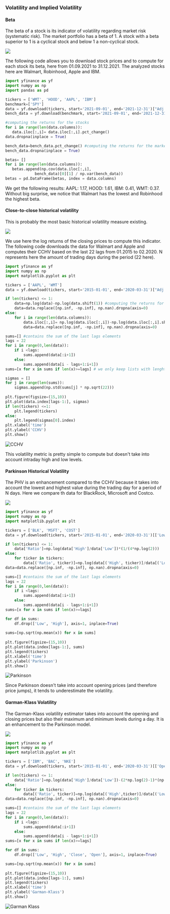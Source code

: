 ### Volatility and Implied Volatility

#### Beta

The beta of a stock is its indicator of volatility regarding market risk (systematic risk). The market portfolio has a beta of 1. A stock with a beta superior to 1 is a cyclical stock and below 1 a non-cyclical stock. 


 <img src="https://render.githubusercontent.com/render/math?math=\beta = \frac{Cov(r_{S}, r_{M})}{Var(r_{M})}"> 
 
 The following code allows you to download stock prices and to compute for each stock its beta, here from 01.09.2021 to 31.12.2021. The analyzed stocks here are Walmart, Robinhood, Apple and IBM.
 
 ```python
import yfinance as yf
import numpy as np
import pandas as pd

tickers = ['WMT', 'HOOD', 'AAPL', 'IBM']
benchmark=['SPY']
data = yf.download(tickers, start='2021-09-01', end='2021-12-31')["Adj Close"] 
bench_data = yf.download(benchmark, start='2021-09-01', end='2021-12-31')["Adj Close"] 

#computing the returns for the stocks
for i in range(len(data.columns)):
    data.iloc[:,i]= data.iloc[:,i].pct_change()
data.dropna(inplace = True)

bench_data=bench_data.pct_change() #computing the returns for the market index
bench_data.dropna(inplace = True)

betas= []
for i in range(len(data.columns)):
    betas.append(np.cov(data.iloc[:,i], 
              bench_data)[0][1] / np.var(bench_data)) 
betas = pd.DataFrame(betas, index = data.columns)
```
We get the following results:
AAPL:	1.17,
HOOD:	1.61,
IBM:	0.41,
WMT:	0.37. Without big surprise, we notice that Walmart has the lowest and Robinhood the highest beta.

#### Close-to-close historical volatility

This is probably the most basic historical volatility measure existing. 

 <img src="https://render.githubusercontent.com/render/math?math=\CCHV=\sqrt{\frac{1}{N}\sum_{i}^{N}(x_{i}-\bar{x})^{2}}"> 

We use here the log returns of the closing prices to compute this indicator. The following code downloads the data for Walmart and Apple and computes their CCHV based on the last 22 lags from 01.2015 to 02.2020. N represents here the amount of trading days during the period (22 here).

```python
import yfinance as yf
import numpy as np
import matplotlib.pyplot as plt

tickers = ['AAPL', 'WMT']
data = yf.download(tickers, start='2015-01-01', end='2020-03-31')["Adj Close"] 

if len(tickers) <= 1:
    data=np.log(data)-np.log(data.shift(1)) #computing the returns for the market index
    data=data.replace([np.inf, -np.inf], np.nan).dropna(axis=0)
else:
    for i in range(len(data.columns)):
        data.iloc[:,i]= np.log(data.iloc[:,i])-np.log(data.iloc[:,i].shift(1))
        data=data.replace([np.inf, -np.inf], np.nan).dropna(axis=0)

sums=[] #contains the sum of the last lags elements
lags = 22
for i in range(0,len(data)):
    if i <lags:
        sums.append(data[:i+1])
    else:
        sums.append(data[i - lags+1:i+1])
sums=[x for x in sums if len(x)>=lags] # we only keep lists with lenght >= lags

sigmas = []
for j in range(len(sums)):
    sigmas.append(np.std(sums[j] * np.sqrt(22)))
    
plt.figure(figsize=(15,10))
plt.plot(data.index[lags-1:], sigmas)
if len(tickers) <=1:
    plt.legend(tickers)
else:    
    plt.legend(sigmas[0].index)
plt.xlabel('time')
plt.ylabel('CCHV')
plt.show()
```

![CCHV](https://user-images.githubusercontent.com/76557960/152562448-4a6cf46a-0471-42f3-b0c6-64a4a2d6256b.png)


This volatility metric is pretty simple to compute but doesn't take into account intraday high and low levels.

#### Parkinson Historical Volatility

The PHV is an enhancement compared to the CCHV because it takes into account the lowest and highest value during the trading day for a period of N days. Here we compare th data for BlackRock, Microsoft and Costco.

 <img src="https://render.githubusercontent.com/render/math?math=\PHV=\sqrt{\frac{1}{N}\sum_{i}^{N}ln(\frac{H_{i}}{L_{i}})^{2}\cdot \frac{1}{4\cdot ln(2)}}"> 


``` python
import yfinance as yf
import numpy as np
import matplotlib.pyplot as plt

tickers = ['BLK', 'MSFT', 'COST']
data = yf.download(tickers, start='2015-01-01', end='2020-03-31')[['Low', 'High']]

if len(tickers) <= 1:
    data['Ratio']=np.log(data['High']/data['Low'])*(1/(4*np.log(2)))
else:
    for ticker in tickers:
        data[('Ratio', ticker)]=np.log(data[('High', ticker)]/data[('Low', ticker)])        
data=data.replace([np.inf, -np.inf], np.nan).dropna(axis=0)

sums=[] #contains the sum of the last lags elements
lags = 22
for i in range(0,len(data)):
    if i <lags:
        sums.append(data[:i+1])
    else:
        sums.append(data[i - lags+1:i+1])
sums=[x for x in sums if len(x)>=lags]

for df in sums:
    df.drop(['Low', 'High'], axis=1, inplace=True)
    
sums=[np.sqrt(np.mean(x)) for x in sums]
                            
plt.figure(figsize=(15,10))
plt.plot(data.index[lags-1:], sums)
plt.legend(tickers)
plt.xlabel('time')
plt.ylabel('Parkinson')
plt.show()
```

![Parkinson](https://user-images.githubusercontent.com/76557960/152563440-0a04be18-8989-4298-99d9-7a8af7bc90d4.png)

Since Parkinson doesn't take into account opening prices (and therefore price jumps), it tends to underestimate the volatility.

#### Garman-Klass Volatility

The Garman-Klass volatility estimator takes into account the opening and closing prices but also their maximum and minimum levels during a day. It is an enhancement to the Parkinson model.

 <img src="https://render.githubusercontent.com/render/math?math=\GK=\sqrt{\frac{1}{N}\sum_{i}^{N}ln(\frac{H_{i}}{L_{i}})^{2}-(2\cdot ln(2)-1)\cdot (ln\frac{C_{i}}{O_{i}})^{2}}"> 


``` python
import yfinance as yf
import numpy as np
import matplotlib.pyplot as plt

tickers = ['IBM', 'BAC', 'NKE']
data = yf.download(tickers, start='2015-01-01', end='2020-03-31')[['Open','Low', 'High', 'Close']]

if len(tickers) <= 1:
    data['Ratio']=np.log(data['High']/data['Low'])-(2*np.log(2)-1)*(np.log(data['Close']/data['Open']))
else:
    for ticker in tickers:
        data[('Ratio', ticker)]=np.log(data[('High',ticker)]/data[('Low',ticker)])-(2*np.log(2)-1)*(np.log(data[('Close',ticker)]/data[('Open',ticker)]))       
data=data.replace([np.inf, -np.inf], np.nan).dropna(axis=0)

sums=[] #contains the sum of the last lags elements
lags = 22
for i in range(0,len(data)):
    if i <lags:
        sums.append(data[:i+1])
    else:
        sums.append(data[i - lags+1:i+1])
sums=[x for x in sums if len(x)>=lags]

for df in sums:
    df.drop(['Low', 'High', 'Close', 'Open'], axis=1, inplace=True)

sums=[np.sqrt(np.mean(x)) for x in sums]
                            
plt.figure(figsize=(15,10))
plt.plot(data.index[lags-1:], sums)
plt.legend(tickers)
plt.xlabel('time')
plt.ylabel('Garman-Klass')
plt.show()
```

![Garman Klass](https://user-images.githubusercontent.com/76557960/152599718-6c48aaac-40d4-4f05-8f20-ae81e8a0736c.png)

